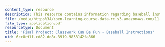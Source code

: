 ```yaml
---
content_type: resource
description: This resource contains information regarding baseball instructions
file: /media/https%3A/open-learning-course-data-rc.s3.amazonaws.com/11-131-educational-theory-and-practice-iii-spring-2012/6cc8c91fcd82dd8c39199838142fa866_MIT11_131S12_Baseball_inst.pdf
file_type: application/pdf
resourcetype: Document
title: 'Final Project: Classwork Can Be Fun - Baseball Instructions'
uid: 6cc8c91f-cd82-dd8c-3919-9838142fa866
---
```

